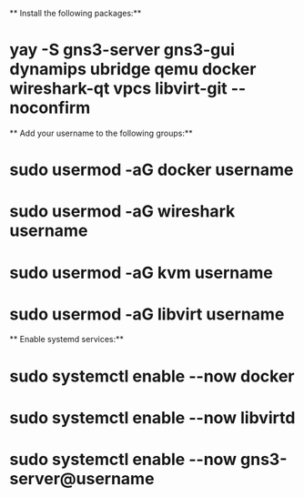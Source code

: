 ** Install the following packages:**</br>
# yay -S gns3-server gns3-gui dynamips ubridge qemu docker wireshark-qt vpcs libvirt-git --noconfirm

** Add your username to the following groups:**</br>
# sudo usermod -aG docker username
# sudo usermod -aG wireshark username
# sudo usermod -aG kvm username
# sudo usermod -aG libvirt username

** Enable systemd services:**</br>
# sudo systemctl enable --now docker
# sudo systemctl enable --now libvirtd
# sudo systemctl enable --now gns3-server@username
